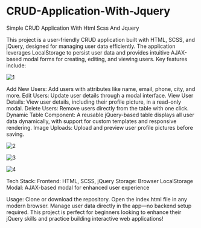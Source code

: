 # CRUD-Application-With-Jquery
Simple CRUD Application With Html Scss And Jquery

This project is a user-friendly CRUD application built with HTML, SCSS, and jQuery, designed for managing user data efficiently. The application leverages LocalStorage to persist user data and provides intuitive AJAX-based modal forms for creating, editing, and viewing users. Key features include:

![1](https://github.com/user-attachments/assets/3b322de1-7cc5-46a3-8305-7656ff132d17)


Add New Users: Add users with attributes like name, email, phone, city, and more.
Edit Users: Update user details through a modal interface.
View User Details: View user details, including their profile picture, in a read-only modal.
Delete Users: Remove users directly from the table with one click.
Dynamic Table Component: A reusable jQuery-based table displays all user data dynamically, with support for custom templates and responsive rendering.
Image Uploads: Upload and preview user profile pictures before saving.

![2](https://github.com/user-attachments/assets/0d428c78-f033-4f26-90ac-1f8281b735e0)


![3](https://github.com/user-attachments/assets/43ae7ac0-8e9f-4415-83e7-64c4f4bd1c97)


![4](https://github.com/user-attachments/assets/846da2d2-7881-4ce2-90ae-ebd05bac8ad7)


Tech Stack:
Frontend: HTML, SCSS, jQuery
Storage: Browser LocalStorage
Modal: AJAX-based modal for enhanced user experience

Usage:
Clone or download the repository.
Open the index.html file in any modern browser.
Manage user data directly in the app—no backend setup required.
This project is perfect for beginners looking to enhance their jQuery skills and practice building interactive web applications!

